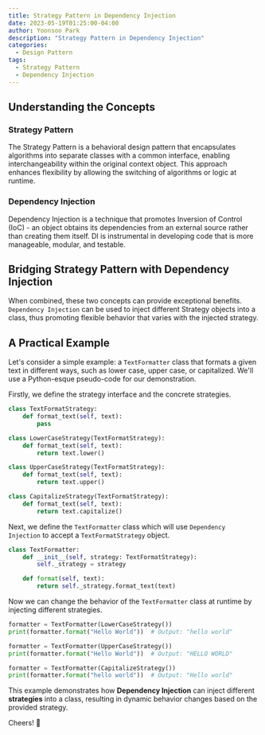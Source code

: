 ```yaml
---
title: Strategy Pattern in Dependency Injection
date: 2023-05-19T01:25:00-04:00
author: Yoonsoo Park
description: "Strategy Pattern in Dependency Injection"
categories:
  - Design Pattern
tags:
  - Strategy Pattern
  - Dependency Injection
---
```


## Understanding the Concepts
### Strategy Pattern
The Strategy Pattern is a behavioral design pattern that encapsulates algorithms into separate classes with a common interface, enabling interchangeability within the original context object. This approach enhances flexibility by allowing the switching of algorithms or logic at runtime.

### Dependency Injection
Dependency Injection is a technique that promotes Inversion of Control (IoC) - an object obtains its dependencies from an external source rather than creating them itself. DI is instrumental in developing code that is more manageable, modular, and testable.

## Bridging Strategy Pattern with Dependency Injection
When combined, these two concepts can provide exceptional benefits. `Dependency Injection` can be used to inject different Strategy objects into a class, thus promoting flexible behavior that varies with the injected strategy.

## A Practical Example
Let's consider a simple example: a `TextFormatter` class that formats a given text in different ways, such as lower case, upper case, or capitalized. We'll use a Python-esque pseudo-code for our demonstration.

Firstly, we define the strategy interface and the concrete strategies.

```python
class TextFormatStrategy:
    def format_text(self, text):
        pass

class LowerCaseStrategy(TextFormatStrategy):
    def format_text(self, text):
        return text.lower()

class UpperCaseStrategy(TextFormatStrategy):
    def format_text(self, text):
        return text.upper()

class CapitalizeStrategy(TextFormatStrategy):
    def format_text(self, text):
        return text.capitalize()
```
Next, we define the `TextFormatter` class which will use `Dependency Injection` to accept a `TextFormatStrategy` object.

```python
class TextFormatter:
    def __init__(self, strategy: TextFormatStrategy):
        self._strategy = strategy

    def format(self, text):
        return self._strategy.format_text(text)
```
Now we can change the behavior of the `TextFormatter` class at runtime by injecting different strategies.

```python
formatter = TextFormatter(LowerCaseStrategy())
print(formatter.format("Hello World"))  # Output: "hello world"

formatter = TextFormatter(UpperCaseStrategy())
print(formatter.format("Hello World"))  # Output: "HELLO WORLD"

formatter = TextFormatter(CapitalizeStrategy())
print(formatter.format("hello world"))  # Output: "Hello world"
```

This example demonstrates how **Dependency Injection** can inject different **strategies** into a class, resulting in dynamic behavior changes based on the provided strategy.


Cheers! 🍺

